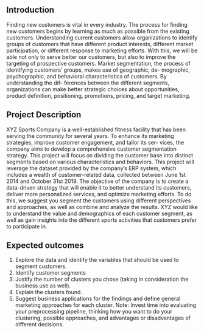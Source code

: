 ## Introduction

Finding new customers is vital in every industry. The process for finding new customers begins by learning as much as possible from the existing customers. Understanding current customers allow organizations to identify groups of customers that have different product interests, different market participation, or different response to marketing efforts. With this, we will be able not only to serve better our customers, but also to improve the targeting of prospective customers.
Market segmentation, the process of identifying customers’ groups, makes use of geographic, de- mographic, psychographic, and behavioral characteristics of customers. By understanding the dif- ferences between the different segments, organizations can make better strategic choices about opportunities, product definition, positioning, promotions, pricing, and target marketing.
## Project Description

XYZ Sports Company is a well-established fitness facility that has been serving the community for several years. To enhance its marketing strategies, improve customer engagement, and tailor its ser- vices, the company aims to develop a comprehensive customer segmentation strategy. This project will focus on dividing the customer base into distinct segments based on various characteristics and behaviors.
This project will leverage the dataset provided by the company’s ERP system, which includes a wealth of customer-related data, collected between June 1st 2014 and October 31st 2019. The objective of the company is to create a data-driven strategy that will enable it to better understand its customers, deliver more personalized services, and optimize marketing efforts.
To do this, we suggest you segment the customers using different perspectives and approaches, as well as combine and analyze the results. XYZ would like to understand the value and demographics of each customer segment, as well as gain insights into the different sports activities that customers prefer to participate in.
## Expected outcomes

1. Explore the data and identify the variables that should be used to segment customers.
2. Identify customer segments
3. Justify the number of clusters you chose (taking in consideration the business use as well).
4. Explain the clusters found.
5. Suggest business applications for the findings and define general marketing approaches for each cluster.
Note: Invest time into evaluating your preprocessing pipeline, thinking how you want to do your clustering, possible approaches, and advantages or disadvantages of different decisions.

